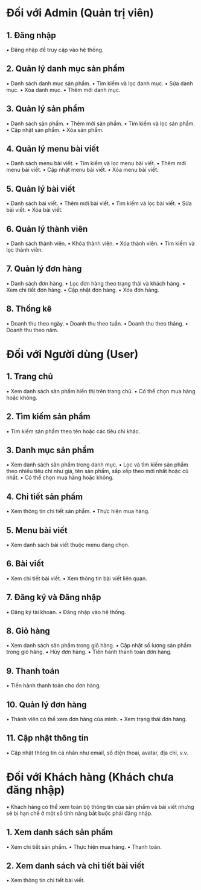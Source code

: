 # Đối với Admin (Quản trị viên)
## 1. Đăng nhập
•	Đăng nhập để truy cập vào hệ thống.
## 2. Quản lý danh mục sản phẩm
•	Danh sách danh mục sản phẩm.
•	Tìm kiếm và lọc danh mục.
•	Sửa danh mục.
•	Xóa danh mục.
•	Thêm mới danh mục.
## 3. Quản lý sản phẩm
•	Danh sách sản phẩm.
•	Thêm mới sản phẩm.
•	Tìm kiếm và lọc sản phẩm.
•	Cập nhật sản phẩm.
•	Xóa sản phẩm.
## 4. Quản lý menu bài viết
•	Danh sách menu bài viết.
•	Tìm kiếm và lọc menu bài viết.
•	Thêm mới menu bài viết.
•	Cập nhật menu bài viết.
•	Xóa menu bài viết.
## 5. Quản lý bài viết
•	Danh sách bài viết.
•	Thêm mới bài viết.
•	Tìm kiếm và lọc bài viết.
•	Sửa bài viết.
•	Xóa bài viết.
## 6. Quản lý thành viên
•	Danh sách thành viên.
•	Khóa thành viên.
•	Xóa thành viên.
•	Tìm kiếm và lọc thành viên.
## 7. Quản lý đơn hàng
•	Danh sách đơn hàng.
•	Lọc đơn hàng theo trạng thái và khách hàng.
•	Xem chi tiết đơn hàng.
•	Cập nhật đơn hàng.
•	Xóa đơn hàng.
## 8. Thống kê
•	Doanh thu theo ngày.
•	Doanh thu theo tuần.
•	Doanh thu theo tháng.
•	Doanh thu theo năm.
# Đối với Người dùng (User)
## 1. Trang chủ
•	Xem danh sách sản phẩm hiển thị trên trang chủ.
•	Có thể chọn mua hàng hoặc không.
## 2. Tìm kiếm sản phẩm
•	Tìm kiếm sản phẩm theo tên hoặc các tiêu chí khác.
## 3. Danh mục sản phẩm
•	Xem danh sách sản phẩm trong danh mục.
•	Lọc và tìm kiếm sản phẩm theo nhiều tiêu chí như giá, tên sản phẩm, sắp xếp theo mới nhất hoặc cũ nhất.
•	Có thể chọn mua hàng hoặc không.
## 4. Chi tiết sản phẩm
•	Xem thông tin chi tiết sản phẩm.
•	Thực hiện mua hàng.
## 5. Menu bài viết
•	Xem danh sách bài viết thuộc menu đang chọn.
## 6. Bài viết
•	Xem chi tiết bài viết.
•	Xem thông tin bài viết liên quan.
## 7. Đăng ký và Đăng nhập
•	Đăng ký tài khoản.
•	Đăng nhập vào hệ thống.
## 8. Giỏ hàng
•	Xem danh sách sản phẩm trong giỏ hàng.
•	Cập nhật số lượng sản phẩm trong giỏ hàng.
•	Hủy đơn hàng.
•	Tiến hành thanh toán đơn hàng.
## 9. Thanh toán
•	Tiến hành thanh toán cho đơn hàng.
## 10. Quản lý đơn hàng
•	Thành viên có thể xem đơn hàng của mình.
•	Xem trạng thái đơn hàng.
## 11. Cập nhật thông tin
•	Cập nhật thông tin cá nhân như email, số điện thoại, avatar, địa chỉ, v.v.
# Đối với Khách hàng (Khách chưa đăng nhập)
•	Khách hàng có thể xem toàn bộ thông tin của sản phẩm và bài viết nhưng sẽ bị hạn chế ở một số tính năng bắt buộc phải đăng nhập.
## 1. Xem danh sách sản phẩm
•	Xem chi tiết sản phẩm.
•	Thực hiện mua hàng.
•	Thanh toán.
## 2. Xem danh sách và chi tiết bài viết
•	Xem thông tin chi tiết bài viết.
